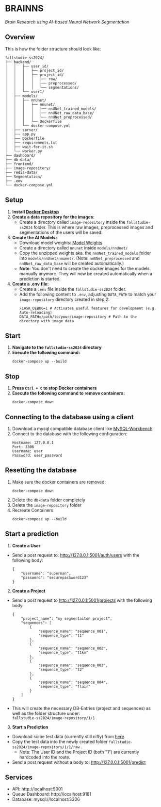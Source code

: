 # **BRAINNS** 
*Brain Research using AI-based Neural Network Segmentation*

## Overview

This is how the folder structure should look like:
```
fallstudie-ss2024/
├── backend/
│   │   ├── user_id/
│   │   │   ├── project_id/
│   │   │   ├── project_id/
│   │   │   │   ├── raw/
│   │   │   │   ├── preprocessed/
│   │   │   │   └── segmentations/
│   │   └── user1/
│   ├── models/
│   │   ├── nnUnet/
│   │   │   ├── nnunet/
│   │   │   │   ├── nnUNet_trained_models/
│   │   │   │   ├── nnUNet_raw_data_base/
│   │   │   │   └── nnUNet_preprocessed/
│   │   │   └── Dockerfile
│   │   └── docker-compose.yml
│   ├── server/
│   ├── app.py
│   ├── Dockerfile
│   ├── requirements.txt
│   ├── wait-for-it.sh
│   └── worker.py
├── dashboard/
├── db-data/
├── frontend/
├── image-repository/
├── redis-data/
├── Segmentation/
├── .env
└── docker-compose.yml 

```

## Setup

1. **Install [Docker Desktop](https://www.docker.com/products/docker-desktop/)**
2. **Create a data repository for the images**:
    - Create a directory called `image-repository` inside the `fallstudie-ss2024` folder. This is where raw images, preprocessed images and segmentations of the users will be saved.
3. **Create the AI Models:**
   - Download model weights: [Model Weights](https://drive.google.com/file/d/19E8xXUEtcx-O4Z6GIdoxK6OVXoTSMl-R/view)
   - Create a directory called `nnunet` inside `models/nnUnet/`
   - Copy the unzipped weights aka. the `nnUNet_trained_models` folder into `models/nnUnet/nnunet/`. (Note: `nnUNet_preprocessed` and `nnUNet_raw_data_base` will be created automatically.)
   -  **Note**: You don't need to create the docker images for the models manually anymore. They will now be created automatically when a prediction is started.
4. **Create a .env file:** 
   - Create a `.env` file inside the `fallstudie-ss2024` folder.
   - Add the following content to `.env`, adjusting `DATA_PATH` to match your `image-repository` directory created in step 2:
     ```
     FLASK_DEBUG=1 # Activates useful features for development (e.g. Auto-reloading)
     DATA_PATH=/path/to/your/image-repository # Path to the directory with image data
     ``` 

## Start

1. **Navigate to the `fallstudie-ss2024` directory**
2. **Execute the following command:**
    ```
    docker-compose up --build
    ```

## Stop

1. **Press `Ctrl + C` to stop Docker containers**
2. **Execute the following command to remove containers:**
    ```
    docker-compose down
    ```

## Connecting to the database using a client
1. Download a mysql compatible database client like [MySQL-Workbench](https://dev.mysql.com/downloads/workbench/)
2. Connect to the database with the following configuration:
    ```
    Hostname: 127.0.0.1
    Port: 3306
    Username: user
    Password: user_password
    ```

## Resetting the database
1. Make sure the docker containers are removed:
    ```    
    docker-compose down
    ```
2. Delete the `db-data` folder completely
3. Delete the `image-repository` folder
4. Recreate Containers
    ```    
    docker-compose up --build
    ```


## Start a prediction
1. **Create a User**
- Send a post request to: http://127.0.0.1:5001/auth/users with the following body: 
    ```
    {
        "username": "superman",
        "password": "securepasSword123"
    }
    ```
2. **Create a Project**
- Send a post request to http://127.0.0.1:5001/projects with the following body:

    ```
    {
        "project_name": "my segmentaiton project",
        "sequences": [
            {
                "sequence_name": "sequence_001",
                "sequence_type": "t1"
            },
            {
                "sequence_name": "sequence_002",
                "sequence_type": "t1km"
            },
            {
                "sequence_name": "sequence_003",
                "sequence_type": "t2"
            },
            {
                "sequence_name": "sequence_004",
                "sequence_type": "flair"
            }
        ]
    }
    ```
- This will create the necessary DB-Entries (project and sequences) as well as the folder structure under:  
    `fallstudie-ss2024/image-repository/1/1` 
3. **Start a Prediction**
- Download some test data (currently still nifty) from [here](https://drive.google.com/drive/folders/1i0cO-fjB45EjqiNFzurReetvMNilN7fc?usp=sharing).
- Copy the test data into the newly created folder `fallstudie-ss2024/image-repository/1/1/raw` .
    - Note: The User ID and the Project ID (both "1") are currently hardcoded into the route.
- Send a post request without a body to: http://127.0.0.1:5001/predict

## Services

- API: http://localhost:5001
- Queue Dashboard: http://localhost:9181
- Database: mysql://localhost:3306
